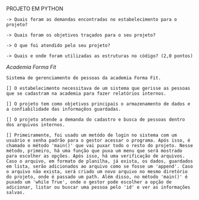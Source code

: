 PROJETO EM PYTHON

    -> Quais foram as demandas encontradas no estabelecimento para o projeto?
    
    -> Quais foram os objetivos traçados para o seu projeto?
    
    -> O que foi atendido pelo seu projeto? 
    
    -> Quais e onde foram utilizadas as estruturas no código? (2,0 pontos)

                    

*Academia Forma Fit*

    Sistema de gerenciamento de pessoas da academia Forma Fit.

    [] O estabelecimento necessitava de um sistema que gerisse as pessoas que se cadastram na academia para fazer relatórios internos.

    [] O projeto tem como objetivos principais o armazenamento de dados e a confiabilidade das informaçẽos guardadas.

    [] O projeto atende a demanda do cadastro e busca de pessoas dentro dos arquivos internos.

    [] Primeiramente, foi usado um metódo de login no sistema com um usuário e senha padrão para o gestor acessar o programa. Após isso, é chamado o método 'main()' que vai puxar todo o resto do projeto. Nesse método, primeiro, há uma função que puxa um menu que será mostrado para escolher as opções. Após isso, há uma verificação de arquivos. Caso o arquivo, em formato de planilha, já exista, os dados, guardados em lista, serão adicionados ao arquivo como se fosse um 'append'. Caso o arquivo não exista, será criado um novo arquivo no mesmo diretório do projeto, onde é passado um path. Além disso, no método 'main()' é puxado um 'while True', onde o gestor pode escolher a opção de adicionar, listar ou buscar uma pessoa pelo 'id' e ver as informações salvas. 
